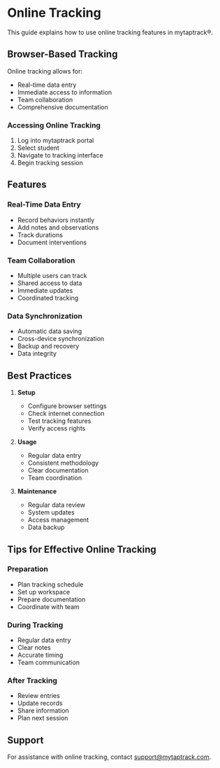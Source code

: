 # Online Tracking

This guide explains how to use online tracking features in mytaptrack®.

## Browser-Based Tracking

Online tracking allows for:
- Real-time data entry
- Immediate access to information
- Team collaboration
- Comprehensive documentation

### Accessing Online Tracking

1. Log into mytaptrack portal
2. Select student
3. Navigate to tracking interface
4. Begin tracking session

## Features

### Real-Time Data Entry
- Record behaviors instantly
- Add notes and observations
- Track durations
- Document interventions

### Team Collaboration
- Multiple users can track
- Shared access to data
- Immediate updates
- Coordinated tracking

### Data Synchronization
- Automatic data saving
- Cross-device synchronization
- Backup and recovery
- Data integrity

## Best Practices

1. **Setup**
   - Configure browser settings
   - Check internet connection
   - Test tracking features
   - Verify access rights

2. **Usage**
   - Regular data entry
   - Consistent methodology
   - Clear documentation
   - Team coordination

3. **Maintenance**
   - Regular data review
   - System updates
   - Access management
   - Data backup

## Tips for Effective Online Tracking

### Preparation
- Plan tracking schedule
- Set up workspace
- Prepare documentation
- Coordinate with team

### During Tracking
- Regular data entry
- Clear notes
- Accurate timing
- Team communication

### After Tracking
- Review entries
- Update records
- Share information
- Plan next session

## Support

For assistance with online tracking, contact support@mytaptrack.com.